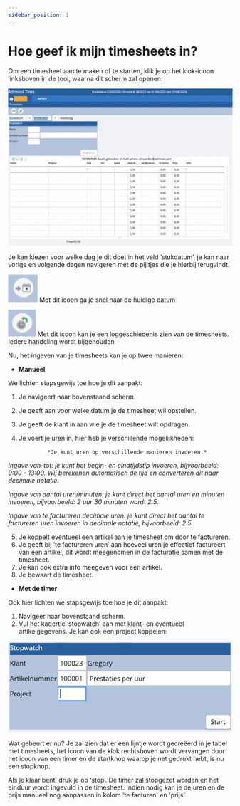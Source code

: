 ```yaml
---
sidebar_position: 1
---
```


# Hoe geef ik mijn timesheets in?

Om een timesheet aan te maken of te starten, klik je op het klok-icoon linksboven in de tool, waarna dit scherm zal openen:

![alt text](/img/images/image268.png)


Je kan kiezen voor welke dag je dit doet in het veld ‘stukdatum’, je kan naar vorige en volgende dagen navigeren met de pijltjes die je hierbij terugvindt.

![alt text](/img/images/image39.png) Met dit icoon ga je snel naar de huidige datum

![alt text](/img/images/image175.png) Met dit icoon kan je een loggeschiedenis zien van de timesheets. Iedere handeling wordt bijgehouden

Nu, het ingeven van je timesheets kan je op twee manieren:

- **Manueel**

We lichten stapsgewijs toe hoe je dit aanpakt:


1. Je navigeert naar bovenstaand scherm.
2. Je geeft aan voor welke datum je de timesheet wil opstellen.
3. Je geeft de klant in aan wie je de timesheet wilt opdragen.
4. Je voert je uren in, hier heb je verschillende mogelijkheden:

                *Je kunt uren op verschillende manieren invoeren:*


*Ingave van-tot: je kunt het begin- en eindtijdstip invoeren, bijvoorbeeld: 9:00 - 13:00. Wij berekenen automatisch de tijd en converteren dit naar decimale notatie.*


*Ingave van aantal uren/minuten: je kunt direct het aantal uren en minuten invoeren, bijvoorbeeld: 2 uur 30 minuten wordt 2.5.*


*Ingave van te factureren decimale uren: je kunt direct het aantal te factureren uren invoeren in decimale notatie, bijvoorbeeld: 2.5.*


5. Je koppelt eventueel een artikel aan je timesheet om door te factureren.
6. Je geeft bij ‘te factureren uren’ aan hoeveel uren je effectief factureert van een artikel, dit wordt meegenomen in de facturatie samen met de timesheet.
7. Je kan ook extra info meegeven voor een artikel.
8. Je bewaart de timesheet.


- **Met de timer**

Ook hier lichten we stapsgewijs toe hoe je dit aanpakt: 

1. Navigeer naar bovenstaand scherm.
2. Vul het kadertje ‘stopwatch’ aan met klant- en eventueel artikelgegevens. Je kan ook een project koppelen: 

![alt text](/img/images/image38.png)

Wat gebeurt er nu? Je zal zien dat er een lijntje wordt gecreëerd in je tabel met timesheets, het icoon van de klok rechtsboven wordt vervangen door het icoon van een timer en de startknop waarop je net gedrukt hebt, is nu een stopknop.


Als je klaar bent, druk je op ‘stop’. De timer zal stopgezet worden en het einduur wordt ingevuld in de timesheet. Indien nodig kan je de uren en de prijs manueel nog aanpassen in kolom 'te facturen' en 'prijs'.

